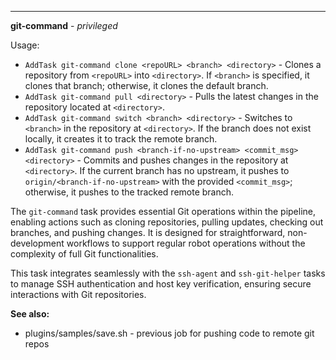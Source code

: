 ---

**git-command** - *privileged*

Usage:
- `AddTask git-command clone <repoURL> <branch> <directory>` - Clones a repository from `<repoURL>` into `<directory>`. If `<branch>` is specified, it clones that branch; otherwise, it clones the default branch.
- `AddTask git-command pull <directory>` - Pulls the latest changes in the repository located at `<directory>`.
- `AddTask git-command switch <branch> <directory>` - Switches to `<branch>` in the repository at `<directory>`. If the branch does not exist locally, it creates it to track the remote branch.
- `AddTask git-command push <branch-if-no-upstream> <commit_msg> <directory>` - Commits and pushes changes in the repository at `<directory>`. If the current branch has no upstream, it pushes to `origin/<branch-if-no-upstream>` with the provided `<commit_msg>`; otherwise, it pushes to the tracked remote branch.

The `git-command` task provides essential Git operations within the pipeline, enabling actions such as cloning repositories, pulling updates, checking out branches, and pushing changes. It is designed for straightforward, non-development workflows to support regular robot operations without the complexity of full Git functionalities.

This task integrates seamlessly with the `ssh-agent` and `ssh-git-helper` tasks to manage SSH authentication and host key verification, ensuring secure interactions with Git repositories.

**See also:**
- plugins/samples/save.sh - previous job for pushing code to remote git repos
